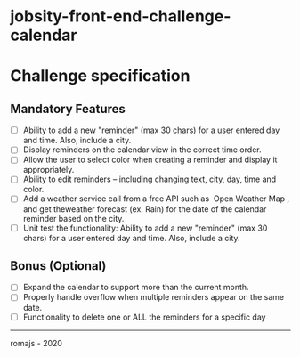 # jobsity-front-end-challenge-calendar

# Challenge specification

## Mandatory Features

- [ ] Ability to add a new "reminder" (max 30 chars) for a user entered day and time. Also, include a city.
- [ ] Display reminders on the calendar view in the correct time order.
- [ ] Allow the user to select color when creating a reminder and display it appropriately.
- [ ] Ability to edit reminders – including changing text, city, day, time and color.
- [ ] Add a weather service call from a free API such as ​ Open Weather Map​ , and get theweather forecast (ex. Rain) for the date of the calendar reminder based on the city.
- [ ] Unit test the functionality: ​ Ability to add a new "reminder" (max 30 chars) for a user entered day and time. Also, include a city.

## Bonus (Optional)

- [ ] Expand the calendar to support more than the current month.
- [ ] Properly handle overflow when multiple reminders appear on the same date.
- [ ] Functionality to delete one or ALL the reminders for a specific day

---

romajs - 2020
